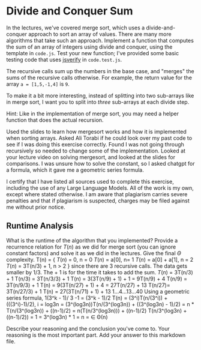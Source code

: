 
# Divide and Conquer Sum

In the lectures, we've covered merge sort, which uses a divide-and-conquer
approach to sort an array of values. There are many more algorithms that take
such an approach. Implement a function that computes the sum of an array of
integers using divide and conquer, using the template in `code.js`. Test your
new function; I've provided some basic testing code that uses
[jsverify](https://jsverify.github.io/) in `code.test.js`.

The recursive calls sum up the numbers in the base case, and "merges" the sums
of the recursive calls otherwise. For example, the return value for the array `a
= [1,5,-1,4]` is `9`.

To make it a bit more interesting, instead of splitting into two sub-arrays like
in merge sort, I want you to split into *three* sub-arrays at each divide step.

Hint: Like in the implementation of merge sort, you may need a helper function
that does the actual recursion.

Used the slides to learn how mergesort works and how it is implemented when sorting arrays. Asked Ali Torabi if he could look over my past code to see if I was doing this exercise correctly. Found I was not going through recursively so needed to change some of the implementation. Looked at your lecture video on solving mergesort, and looked at the slides for comparisons. I was unsure how to solve the constant, so I asked chatgpt for a formula, which it gave me a geometric series formula.

I certify that I have listed all sources used to complete this exercise, including the use of any Large Language Models. All of the work is my own, except where stated otherwise. I am aware that plagiarism carries severe penalties and that if plagiarism is suspected, charges may be filed against me without prior notice.

## Runtime Analysis

What is the runtime of the algorithm that you implemented? Provide a recurrence
relation for $T(n)$ as we did for merge sort (you can ignore constant factors)
and solve it as we did in the lectures. Give the final $\Theta$ complexity.
T(n) = {
$T(n)$ = 0, n = 0
$T(n)$ = a[0], n= 1
$T(n)$ = a[0] + a[1], n = 2
$T(n)$ = 3T(n/3) + 1, n > 2 }
since there are 3 recursive calls. The data gets smaller by 1/3. The + 1 is for the time it takes to add the sum.
$T(n)$ = 3T(n/3) + 1
T(n/3) = 3T(n/3/3) + 1
T(n)   = 3(3T(n/9) + 1) + 1
       = 9T(n/9) + 4
T(n/9) = 3T(n/9/3) + 1 
T(n)   = 9(3T(n/27) + 1) + 4
       = 27T(n/27) + 13
T(n/27)= 3T(n/27/3) + 1
T(n)   = 27(3T(n/71) + 1) + 13
1...4...13...40
Using a geometric series formula, 
1(3^k - 1)/ 3 -1 = (3^k - 1)/2
T(n) = (3^i)T(n/(3^i)) + (((3^i)-1)/2), i = log3n
     = (3^(log3n))T(n/(3^(log3n)) + ((3^(log3n) - 1)/2)
     = n * T(n/(3^(log3n)) + ((n-1)/2)
     = n(T(n/3^(log3n))) + ((n-1)/2)
     T(n/3^(log3n) + ((n-1)/2)) = 1
     = 3^(log3n) * 1
     = n 
     = ∈ Θ(n) 

Describe your reasoning and the conclusion you've come to. Your reasoning is the
most important part. Add your answer to this markdown file.
